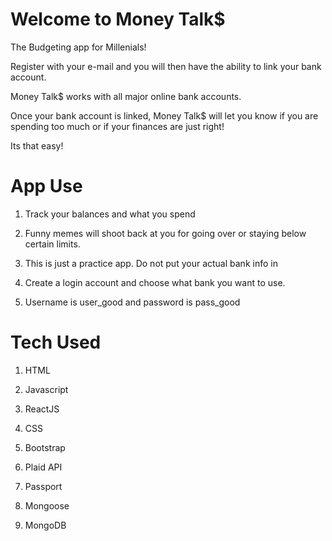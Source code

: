 # Welcome to Money Talk$
The Budgeting app for Millenials!

Register with your e-mail and you will then have the ability to link your bank account.

Money Talk$ works with all major online bank accounts. 

Once your bank account is linked, Money Talk$ will let you know if you are spending too much or if your finances are 
just right!

Its that easy!

# App Use

1. Track your balances and what you spend

2. Funny memes will shoot back at you for going over or staying below certain limits. 

3. This is just a practice app. Do not put your actual bank info in

4. Create a login account and choose what bank you want to use.

5.  Username is user_good and password is pass_good

# Tech Used

1. HTML

2. Javascript

3. ReactJS

4. CSS

5. Bootstrap

6. Plaid API

7. Passport

8. Mongoose

9. MongoDB

